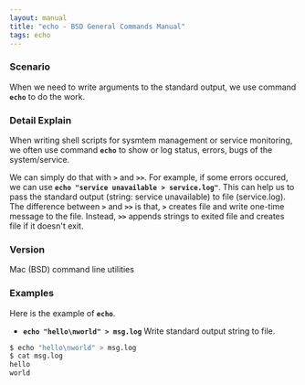```yaml
---
layout: manual
title: "echo - BSD General Commands Manual"
tags: echo
---
```


### Scenario
When we need to write arguments to the standard output, we use command __`echo`__ to do the work.

### Detail Explain

When writing shell scripts for sysmtem management or service monitoring, we often use command __`echo`__ to show or log status, errors, bugs of the system/service.

We can simply do that with __`>`__ and __`>>`__. For example, if some errors occured, we can use __`echo "service unavailable > service.log"`__. This can help us to pass the standard output (string: service unavailable) to file (service.log). The difference between __`>`__ and __`>>`__ is that, __`>`__ creates file and write one-time message to the file. Instead, __`>>`__ appends strings to exited file and creates file if it doesn't exit.

### Version
Mac (BSD) command line utilities

### Examples
Here is the example of __`echo`__.

- __`echo "hello\nworld" > msg.log`__ Write standard output string to file.

```bash
$ echo "hello\nworld" > msg.log
$ cat msg.log 
hello
world
```
